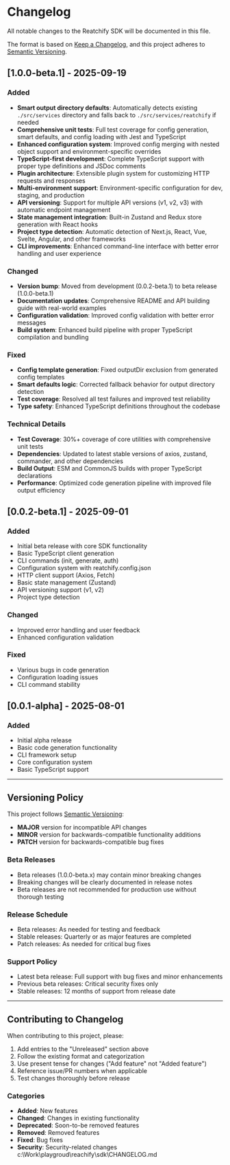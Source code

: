 # Changelog

All notable changes to the Reatchify SDK will be documented in this file.

The format is based on [Keep a Changelog](https://keepachangelog.com/en/1.0.0/),
and this project adheres to [Semantic Versioning](https://semver.org/spec/v2.0.0.html).

## [1.0.0-beta.1] - 2025-09-19

### Added

- **Smart output directory defaults**: Automatically detects existing `./src/services` directory and falls back to `./src/services/reatchify` if needed
- **Comprehensive unit tests**: Full test coverage for config generation, smart defaults, and config loading with Jest and TypeScript
- **Enhanced configuration system**: Improved config merging with nested object support and environment-specific overrides
- **TypeScript-first development**: Complete TypeScript support with proper type definitions and JSDoc comments
- **Plugin architecture**: Extensible plugin system for customizing HTTP requests and responses
- **Multi-environment support**: Environment-specific configuration for dev, staging, and production
- **API versioning**: Support for multiple API versions (v1, v2, v3) with automatic endpoint management
- **State management integration**: Built-in Zustand and Redux store generation with React hooks
- **Project type detection**: Automatic detection of Next.js, React, Vue, Svelte, Angular, and other frameworks
- **CLI improvements**: Enhanced command-line interface with better error handling and user experience

### Changed

- **Version bump**: Moved from development (0.0.2-beta.1) to beta release (1.0.0-beta.1)
- **Documentation updates**: Comprehensive README and API building guide with real-world examples
- **Configuration validation**: Improved config validation with better error messages
- **Build system**: Enhanced build pipeline with proper TypeScript compilation and bundling

### Fixed

- **Config template generation**: Fixed outputDir exclusion from generated config templates
- **Smart defaults logic**: Corrected fallback behavior for output directory detection
- **Test coverage**: Resolved all test failures and improved test reliability
- **Type safety**: Enhanced TypeScript definitions throughout the codebase

### Technical Details

- **Test Coverage**: 30%+ coverage of core utilities with comprehensive unit tests
- **Dependencies**: Updated to latest stable versions of axios, zustand, commander, and other dependencies
- **Build Output**: ESM and CommonJS builds with proper TypeScript declarations
- **Performance**: Optimized code generation pipeline with improved file output efficiency

## [0.0.2-beta.1] - 2025-09-01

### Added

- Initial beta release with core SDK functionality
- Basic TypeScript client generation
- CLI commands (init, generate, auth)
- Configuration system with reatchify.config.json
- HTTP client support (Axios, Fetch)
- Basic state management (Zustand)
- API versioning support (v1, v2)
- Project type detection

### Changed

- Improved error handling and user feedback
- Enhanced configuration validation

### Fixed

- Various bugs in code generation
- Configuration loading issues
- CLI command stability

## [0.0.1-alpha] - 2025-08-01

### Added

- Initial alpha release
- Basic code generation functionality
- CLI framework setup
- Core configuration system
- Basic TypeScript support

---

## Versioning Policy

This project follows [Semantic Versioning](https://semver.org/):

- **MAJOR** version for incompatible API changes
- **MINOR** version for backwards-compatible functionality additions
- **PATCH** version for backwards-compatible bug fixes

### Beta Releases

- Beta releases (1.0.0-beta.x) may contain minor breaking changes
- Breaking changes will be clearly documented in release notes
- Beta releases are not recommended for production use without thorough testing

### Release Schedule

- Beta releases: As needed for testing and feedback
- Stable releases: Quarterly or as major features are completed
- Patch releases: As needed for critical bug fixes

### Support Policy

- Latest beta release: Full support with bug fixes and minor enhancements
- Previous beta releases: Critical security fixes only
- Stable releases: 12 months of support from release date

---

## Contributing to Changelog

When contributing to this project, please:

1. Add entries to the "Unreleased" section above
2. Follow the existing format and categorization
3. Use present tense for changes ("Add feature" not "Added feature")
4. Reference issue/PR numbers when applicable
5. Test changes thoroughly before release

### Categories

- **Added**: New features
- **Changed**: Changes in existing functionality
- **Deprecated**: Soon-to-be removed features
- **Removed**: Removed features
- **Fixed**: Bug fixes
- **Security**: Security-related changes</content>
  <parameter name="filePath">c:\Work\playgroud\reachify\sdk\CHANGELOG.md

